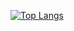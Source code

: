 [![Top Langs](https://github-readme-stats-pcosta99.vercel.app/api/top-langs/?username=pCosta99&layout=compact&theme=vision-friendly-dark&count_private=true)](https://github.com/pCosta99/github-readme-stats)
